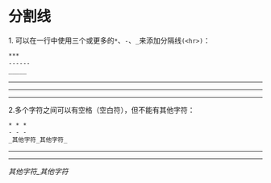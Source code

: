 分割线
====

1\. 可以在一行中使用三个或更多的`*`、`-`、`_`来添加分隔线`(<hr>)`：

```markdown
***
------
_____
```

***
------
_____

2\.多个字符之间可以有空格（空白符），但不能有其他字符：

```markdown
* * *
- - -
_其他字符_其他字符_
```

* * *
- - -
_其他字符_其他字符_